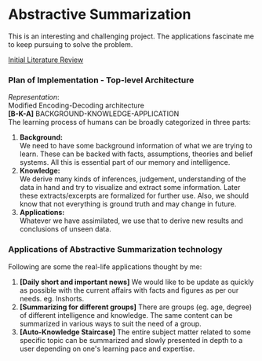 # Abstractive Summarization

This is an interesting and challenging project. The applications fascinate me to keep pursuing to solve the problem.


[Initial Literature Review](src/docs/MTechProject_MidtermReport.pdf)


### Plan of Implementation - Top-level Architecture
*Representation*: <br>
Modified Encoding-Decoding architecture <br>
**[B-K-A]** BACKGROUND-KNOWLEDGE-APPLICATION <br>
The learning process of humans can be broadly categorized
in three parts:
1. **Background:**  
We need to have some background
information of what we are trying to learn. These can
be backed with facts, assumptions, theories and belief
systems. All this is essential part of our memory and
intelligence.  
2. **Knowledge:**  
We derive many kinds of inferences,
judgement, understanding of the data in hand and try
to visualize and extract some information. Later these
extracts/excerpts are formalized for further use. Also,
we should know that not everything is ground truth and
may change in future.  
3. **Applications:**  
Whatever we have assimilated, we use
that to derive new results and conclusions of unseen
data.



### Applications of Abstractive Summarization technology
Following are some the real-life applications thought by me:
1. **[Daily short and important news]** We would like to be update as
quickly as possible with the current affairs with facts
and figures as per our needs. eg. Inshorts. 
2. **[Summarizing for different groups]** There are groups
(eg. age, degree) of different intelligence and
knowledge. The same content can be summarized in
various ways to suit the need of a group.
3. **[Auto-Knowledge Staircase]** The entire subject matter related to some specific 
topic can be summarized and slowly presented in depth to a user depending on one's 
learning pace and expertise.